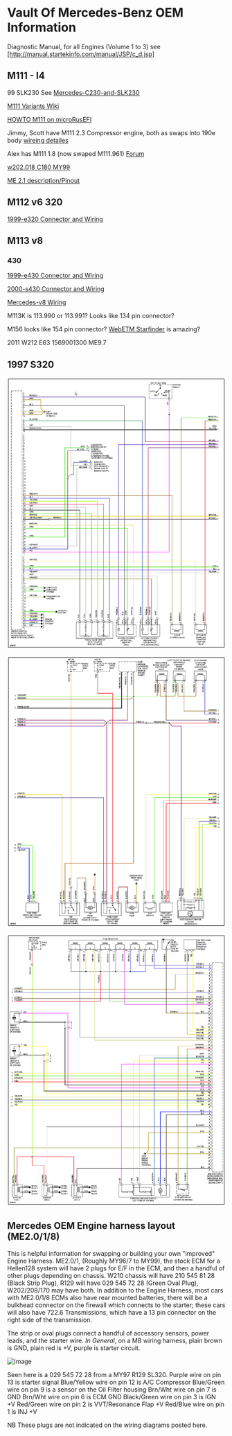 # Vault Of Mercedes-Benz OEM Information

Diagnostic Manual, for all Engines (Volume 1 to 3) see [http://manual.startekinfo.com/manual/JSP/c_d.jsp]

## M111 - I4

99 SLK230 See [Mercedes-C230-and-SLK230](Mercedes-C230-and-SLK230)

[M111 Variants Wiki](https://en.wikipedia.org/wiki/Mercedes-Benz_M111_engine)

[HOWTO M111 on microRusEFI](HOWTO-M111-on-microRusEFI)

Jimmy, Scott have M111 2.3 Compressor engine, both as swaps into 190e body [wireing detailes](https://docs.google.com/spreadsheets/d/1I-lZKRajTiEGFUXdZpXEtKF2pymlOo-lPahy3cLMnl4)

Alex has M111 1.8 (now swaped M111.961)
[Forum](https://rusefi.com/forum/viewtopic.php?f=2&t=1700)

[w202.018 C180 MY99](OEM-Docs/Mercedes/w202c180m111wiring4.pdf)

[ME 2.1 description/Pinout](OEM-Docs/Mercedes/motronic.pdf)

## M112 v6 320

[1999-e320 Connector and Wiring](1999-e320)

## M113 v8

### 430

[1999-e430 Connector and Wiring](1999-e430)

[2000-s430 Connector and Wiring](2000-s430)

[Mercedes-v8 Wiring](Mercedes-v8)

M113K is 113.990 or 113.991? Looks like 134 pin connector?

M156 looks like 154 pin connector? [WebETM Starfinder](http://benz.ehost.tj/) is amazing?

2011 W212 E63 1569001300 ME9.7

## 1997 S320

![x](OEM-Docs/Mercedes/1997_s320_1.png)

![x](OEM-Docs/Mercedes/1997_s320_2.png)

![x](OEM-Docs/Mercedes/1997_s320_3.png)

## Mercedes OEM Engine harness layout (ME2.0/1/8)

This is helpful information for swapping or building your own "improved" Engine Harness.
ME2.0/1, (Roughly MY96/7 to MY99), the stock ECM for a Hellen128 system will have 2 plugs for E/F in the ECM, and then a handful of other plugs depending on chassis.
W210 chassis will have 210 545 81 28 (Black Strip Plug), R129 will have 029 545 72 28 (Green Oval Plug), W202/208/170 may have both. In addition to the Engine Harness, most cars with ME2.0/1/8 ECMs also have rear mounted batteries, there will be a bulkhead connector on the firewall which connects to the starter; these cars will also have 722.6 Transmissions, which have a 13 pin connector on the right side of the transmission.

The strip or oval plugs connect a handful of accessory sensors, power leads, and the starter wire. *In General*, on a MB wiring harness, plain brown is GND, plain red is +V, purple is starter circuit.

![image](https://user-images.githubusercontent.com/17059674/177897778-0f450933-71eb-48d5-97cb-81741f11061e.png)

Seen here is a 029 545 72 28 from a MY97 R129 SL320.
Purple wire on pin 13 is starter signal
Blue/Yellow wire on pin 12 is A/C Compressor
Blue/Green wire on pin 9 is a sensor on the Oil Filter housing
Brn/Wht wire on pin 7 is GND
Brn/Wht wire on pin 6 is ECM GND
Black/Green wire on pin 3 is IGN +V
Red/Green wire on pin 2 is VVT/Resonance Flap +V
Red/Blue wire on pin 1 is INJ +V

NB These plugs are not indicated on the wiring diagrams posted here.
